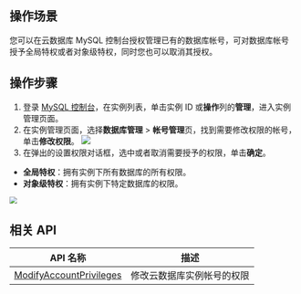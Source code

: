## 操作场景
您可以在云数据库 MySQL 控制台授权管理已有的数据库帐号，可对数据库帐号授予全局特权或者对象级特权，同时您也可以取消其授权。

## 操作步骤
1. 登录 [MySQL 控制台](https://console.cloud.tencent.com/cdb)，在实例列表，单击实例 ID 或**操作**列的**管理**，进入实例管理页面。
2. 在实例管理页面，选择**数据库管理** > **帐号管理**页，找到需要修改权限的帐号，单击**修改权限**。
![](https://main.qcloudimg.com/raw/1d86067dc41b189d30f877edff245b87.png)
3. 在弹出的设置权限对话框，选中或者取消需要授予的权限，单击**确定**。
 - **全局特权**：拥有实例下所有数据库的所有权限。
 - **对象级特权**：拥有实例下特定数据库的权限。
<img src="https://main.qcloudimg.com/raw/621719c59267360a798a2021877cfd46.png"  style="zoom:80%;">

## 相关 API
| API 名称                                                      | 描述         |
| ------------------------------------------------------------ | ------------ |
| [ModifyAccountPrivileges](https://cloud.tencent.com/document/product/236/17496) | 修改云数据库实例帐号的权限 |

